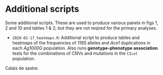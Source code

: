# Additional scripts

Some additional scripts. These are used to produce various panels in figs 1, 2 and 10 and tables 1 & 2; but they are not reqired for the primary analyses.

* `2020-02-17_heatmaps.R`: Additional script to produce tables and heatmaps of the frequencies of *119S* alleles and *Ace1* duplications in each *Ag1000G* population. Also runs **genotype-phenotype association** tests for the combinations of CNVs and mutations in the `CIcol` population.

Calaix de sastre.
